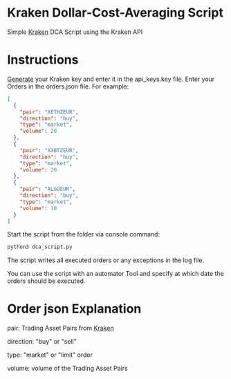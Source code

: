# Kraken Dollar-Cost-Averaging Script
 Simple [Kraken](https://www.kraken.com/) DCA Script using the Kraken API


# Instructions
[Generate](https://www.kraken.com/u/security/api) your Kraken key and enter it in the api_keys.key file. 
Enter your Orders in the orders.json file. For example:

```json
[
  {
    "pair": "XETHZEUR",
    "direction": "buy",
    "type": "market",
    "volume": 20
  },
  {
    "pair": "XXBTZEUR",
    "direction": "buy",
    "type": "market",
    "volume": 20
  },
  {
    "pair": "ALGOEUR",
    "direction": "buy",
    "type": "market",
    "volume": 10
  }
]
```

Start the script from the folder via console command:

```cmd
python3 dca_script.py    
```

The script writes all executed orders or any exceptions in the log file.

You can use the script with an automator Tool and specify at which date the orders should be executed.

# Order json Explanation

pair: Trading Asset Pairs from [Kraken](https://support.kraken.com/hc/en-us/articles/201893658) 

direction: "buy" or "sell"

type: "market" or "limit" order

volume: volume of the Trading Asset Pairs


